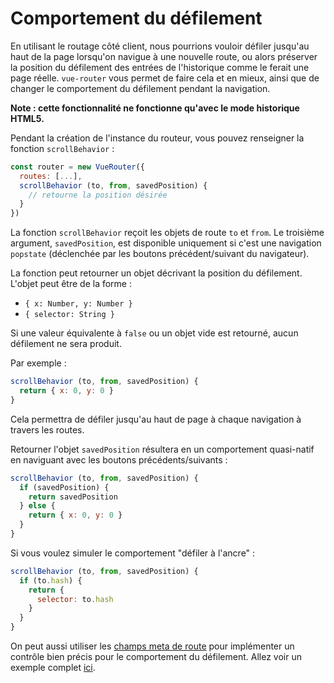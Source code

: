 # Comportement du défilement

En utilisant le routage côté client, nous pourrions vouloir défiler jusqu'au haut de la page lorsqu'on navigue à une nouvelle route, ou alors préserver la position du défilement des entrées de l'historique comme le ferait une page réelle. `vue-router` vous permet de faire cela et en mieux, ainsi que de changer le comportement du défilement pendant la navigation.

**Note : cette fonctionnalité ne fonctionne qu'avec le mode historique HTML5.**

Pendant la création de l'instance du routeur, vous pouvez renseigner la fonction `scrollBehavior` :

``` js
const router = new VueRouter({
  routes: [...],
  scrollBehavior (to, from, savedPosition) {
    // retourne la position désirée
  }
})
```

La fonction `scrollBehavior` reçoit les objets de route `to` et `from`. Le troisième argument, `savedPosition`, est disponible uniquement si c'est une navigation `popstate` (déclenchée par les boutons précédent/suivant du navigateur).

La fonction peut retourner un objet décrivant la position du défilement. L'objet peut être de la forme :

-  `{ x: Number, y: Number }`
- `{ selector: String }`

Si une valeur équivalente à `false` ou un objet vide est retourné, aucun défilement ne sera produit.

Par exemple : 

``` js
scrollBehavior (to, from, savedPosition) {
  return { x: 0, y: 0 }
}
```

Cela permettra de défiler jusqu'au haut de page à chaque navigation à travers les routes.

Retourner l'objet `savedPosition` résultera en un comportement quasi-natif  en naviguant avec les boutons précédents/suivants :

``` js
scrollBehavior (to, from, savedPosition) {
  if (savedPosition) {
    return savedPosition
  } else {
    return { x: 0, y: 0 }
  }
}
```

Si vous voulez simuler le comportement "défiler à l'ancre" :

``` js
scrollBehavior (to, from, savedPosition) {
  if (to.hash) {
    return {
      selector: to.hash
    }
  }
}
```

On peut aussi utiliser les [champs meta de route](meta.md) pour implémenter un contrôle bien précis pour le comportement du défilement. Allez voir un exemple complet [ici](https://github.com/vuejs/vue-router/blob/dev/examples/scroll-behavior/app.js).
